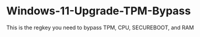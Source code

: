 # Windows-11-Upgrade-TPM-Bypass
This is the regkey you need to bypass TPM, CPU, SECUREBOOT, and RAM 
